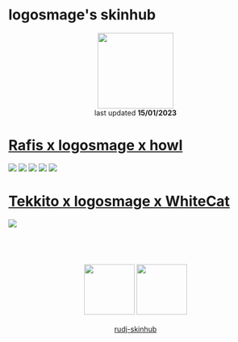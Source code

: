 # logosmage's skinhub
<p align="center">
<a href="https://osu.ppy.sh/users/25255914">
  <img src="https://a.ppy.sh/25255914"  
       width="150"
       height="150"></a>
<br>
last updated <b>15/01/2023</b>
</p>

# [Rafis x logosmage x howl](https://github.com/rudj-skinhub/woal/raw/tyfh/player/logosmage/Rafis%20x%20logosmage%20x%20howl.osk)
[![](https://i.imgur.com/mwzCRFj.png)](https://github.com/rudj-skinhub/woal/raw/tyfh/player/logosmage/Rafis%20x%20logosmage%20x%20howl.osk)
[![](https://i.imgur.com/GCK6nnS.png)](https://github.com/rudj-skinhub/woal/raw/tyfh/player/logosmage/Rafis%20x%20logosmage%20x%20howl.osk)
[![](https://i.imgur.com/PEpz1Dh.png)](https://github.com/rudj-skinhub/woal/raw/tyfh/player/logosmage/Rafis%20x%20logosmage%20x%20howl.osk)
[![](https://i.imgur.com/rFOFVFk.png)](https://github.com/rudj-skinhub/woal/raw/tyfh/player/logosmage/Rafis%20x%20logosmage%20x%20howl.osk)
[![](https://i.imgur.com/KNJICNT.png)](https://github.com/rudj-skinhub/woal/raw/tyfh/player/logosmage/Rafis%20x%20logosmage%20x%20howl.osk)

# [Tekkito x logosmage x WhiteCat](https://github.com/rudj-skinhub/woal/raw/tyfh/player/logosmage/Tekkito%20x%20logosmage%20x%20WhiteCat.osk)
[![](https://i.imgur.com/8l7Q6l2.png)](https://github.com/rudj-skinhub/woal/raw/tyfh/player/logosmage/Tekkito%20x%20logosmage%20x%20WhiteCat.osk)

#
<p align="center">
  <br></br>
  <a href="https://www.twitch.tv/logosmage11">
  <img src="https://i.imgur.com/HM030lk.png" 
       width="100" 
       height="100"></a>
  <a href="https://www.youtube.com/@logosmage7748">
  <img src="https://i.imgur.com/YWbDUUy.png"  
       width="100" 
       height="100"></a>
  <br></br>
  <a href="README.md">rudj-skinhub</a>
 </p>
